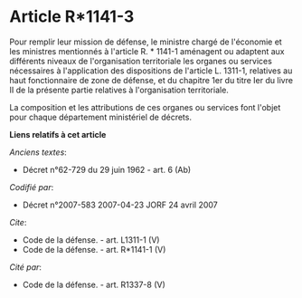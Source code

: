 # Article R*1141-3

Pour remplir leur mission de défense, le ministre chargé de l'économie et les ministres mentionnés à l'article R. * 1141-1
aménagent ou adaptent aux différents niveaux de l'organisation territoriale les organes ou services nécessaires à
l'application des dispositions de l'article L. 1311-1, relatives au haut fonctionnaire de zone de défense, et du chapitre 1er
du titre Ier du livre II de la présente partie relatives à l'organisation territoriale. 

La composition et les attributions de ces organes ou services font l'objet pour chaque département ministériel de décrets.

**Liens relatifs à cet article**

_Anciens textes_:

  - Décret n°62-729 du 29 juin 1962 - art. 6 (Ab)

_Codifié par_:

  - Décret n°2007-583 2007-04-23 JORF 24 avril 2007

_Cite_:

  - Code de la défense. - art. L1311-1 (V)
  - Code de la défense. - art. R*1141-1 (V)

_Cité par_:

  - Code de la défense. - art. R1337-8 (V)
